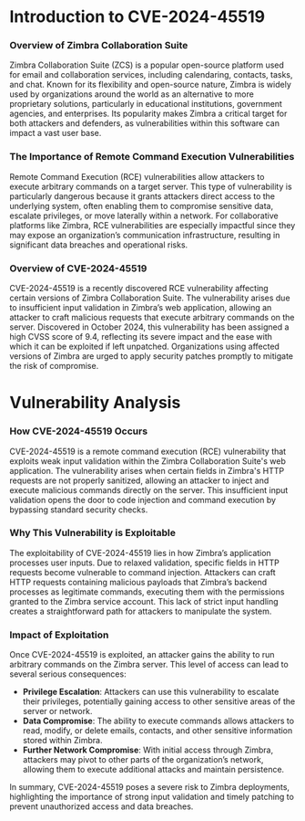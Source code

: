 # Introduction to CVE-2024-45519 

### Overview of Zimbra Collaboration Suite
Zimbra Collaboration Suite (ZCS) is a popular open-source platform used for email and collaboration services, including calendaring, contacts, tasks, and chat. Known for its flexibility and open-source nature, Zimbra is widely used by organizations around the world as an alternative to more proprietary solutions, particularly in educational institutions, government agencies, and enterprises. Its popularity makes Zimbra a critical target for both attackers and defenders, as vulnerabilities within this software can impact a vast user base.

### The Importance of Remote Command Execution Vulnerabilities
Remote Command Execution (RCE) vulnerabilities allow attackers to execute arbitrary commands on a target server. This type of vulnerability is particularly dangerous because it grants attackers direct access to the underlying system, often enabling them to compromise sensitive data, escalate privileges, or move laterally within a network. For collaborative platforms like Zimbra, RCE vulnerabilities are especially impactful since they may expose an organization’s communication infrastructure, resulting in significant data breaches and operational risks.

### Overview of CVE-2024-45519
CVE-2024-45519 is a recently discovered RCE vulnerability affecting certain versions of Zimbra Collaboration Suite. The vulnerability arises due to insufficient input validation in Zimbra’s web application, allowing an attacker to craft malicious requests that execute arbitrary commands on the server. Discovered in October 2024, this vulnerability has been assigned a high CVSS score of 9.4, reflecting its severe impact and the ease with which it can be exploited if left unpatched. Organizations using affected versions of Zimbra are urged to apply security patches promptly to mitigate the risk of compromise.

# Vulnerability Analysis

### How CVE-2024-45519 Occurs
CVE-2024-45519 is a remote command execution (RCE) vulnerability that exploits weak input validation within the Zimbra Collaboration Suite's web application. The vulnerability arises when certain fields in Zimbra's HTTP requests are not properly sanitized, allowing an attacker to inject and execute malicious commands directly on the server. This insufficient input validation opens the door to code injection and command execution by bypassing standard security checks.

### Why This Vulnerability is Exploitable
The exploitability of CVE-2024-45519 lies in how Zimbra’s application processes user inputs. Due to relaxed validation, specific fields in HTTP requests become vulnerable to command injection. Attackers can craft HTTP requests containing malicious payloads that Zimbra’s backend processes as legitimate commands, executing them with the permissions granted to the Zimbra service account. This lack of strict input handling creates a straightforward path for attackers to manipulate the system.

### Impact of Exploitation
Once CVE-2024-45519 is exploited, an attacker gains the ability to run arbitrary commands on the Zimbra server. This level of access can lead to several serious consequences:

- **Privilege Escalation**: Attackers can use this vulnerability to escalate their privileges, potentially gaining access to other sensitive areas of the server or network.
- **Data Compromise**: The ability to execute commands allows attackers to read, modify, or delete emails, contacts, and other sensitive information stored within Zimbra.
- **Further Network Compromise**: With initial access through Zimbra, attackers may pivot to other parts of the organization’s network, allowing them to execute additional attacks and maintain persistence.

In summary, CVE-2024-45519 poses a severe risk to Zimbra deployments, highlighting the importance of strong input validation and timely patching to prevent unauthorized access and data breaches.
